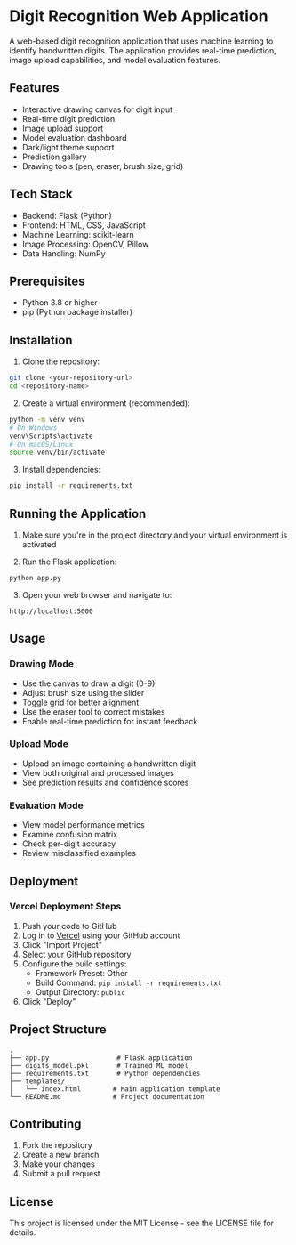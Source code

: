 # Digit Recognition Web Application

A web-based digit recognition application that uses machine learning to identify handwritten digits. The application provides real-time prediction, image upload capabilities, and model evaluation features.

## Features

- Interactive drawing canvas for digit input
- Real-time digit prediction
- Image upload support
- Model evaluation dashboard
- Dark/light theme support
- Prediction gallery
- Drawing tools (pen, eraser, brush size, grid)

## Tech Stack

- Backend: Flask (Python)
- Frontend: HTML, CSS, JavaScript
- Machine Learning: scikit-learn
- Image Processing: OpenCV, Pillow
- Data Handling: NumPy

## Prerequisites

- Python 3.8 or higher
- pip (Python package installer)

## Installation

1. Clone the repository:
```bash
git clone <your-repository-url>
cd <repository-name>
```

2. Create a virtual environment (recommended):
```bash
python -m venv venv
# On Windows
venv\Scripts\activate
# On macOS/Linux
source venv/bin/activate
```

3. Install dependencies:
```bash
pip install -r requirements.txt
```

## Running the Application

1. Make sure you're in the project directory and your virtual environment is activated

2. Run the Flask application:
```bash
python app.py
```

3. Open your web browser and navigate to:
```
http://localhost:5000
```

## Usage

### Drawing Mode
- Use the canvas to draw a digit (0-9)
- Adjust brush size using the slider
- Toggle grid for better alignment
- Use the eraser tool to correct mistakes
- Enable real-time prediction for instant feedback

### Upload Mode
- Upload an image containing a handwritten digit
- View both original and processed images
- See prediction results and confidence scores

### Evaluation Mode
- View model performance metrics
- Examine confusion matrix
- Check per-digit accuracy
- Review misclassified examples

## Deployment

### Vercel Deployment Steps

1. Push your code to GitHub
2. Log in to [Vercel](https://vercel.com) using your GitHub account
3. Click "Import Project"
4. Select your GitHub repository
5. Configure the build settings:
   - Framework Preset: Other
   - Build Command: `pip install -r requirements.txt`
   - Output Directory: `public`
6. Click "Deploy"

## Project Structure

```
.
├── app.py                 # Flask application
├── digits_model.pkl       # Trained ML model
├── requirements.txt       # Python dependencies
├── templates/
│   └── index.html        # Main application template
└── README.md             # Project documentation
```

## Contributing

1. Fork the repository
2. Create a new branch
3. Make your changes
4. Submit a pull request

## License

This project is licensed under the MIT License - see the LICENSE file for details. 